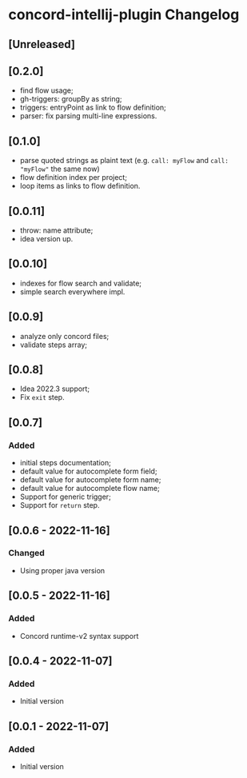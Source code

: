 # concord-intellij-plugin Changelog

## [Unreleased]

## [0.2.0]
- find flow usage;
- gh-triggers: groupBy as string;
- triggers: entryPoint as link to flow definition;
- parser: fix parsing multi-line expressions.

## [0.1.0]
- parse quoted strings as plaint text (e.g. `call: myFlow` and `call: "myFlow"` the same now)
- flow definition index per project;
- loop items as links to flow definition.

## [0.0.11]
- throw: name attribute;
- idea version up.

## [0.0.10]
- indexes for flow search and validate;
- simple search everywhere impl.

## [0.0.9]
- analyze only concord files;
- validate steps array;

## [0.0.8]
- Idea 2022.3 support;
- Fix `exit` step.

## [0.0.7]
### Added
- initial steps documentation;
- default value for autocomplete form field; 
- default value for autocomplete form name;
- default value for autocomplete flow name;
- Support for generic trigger;
- Support for `return` step.

## [0.0.6 - 2022-11-16]
### Changed
- Using proper java version

## [0.0.5 - 2022-11-16]
### Added
- Concord runtime-v2 syntax support

## [0.0.4 - 2022-11-07]
### Added
- Initial version

## [0.0.1 - 2022-11-07]
### Added
- Initial version